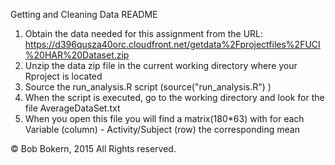 Getting and Cleaning Data README

1) Obtain the data needed for this assignment from the URL: https://d396qusza40orc.cloudfront.net/getdata%2Fprojectfiles%2FUCI%20HAR%20Dataset.zip 
2) Unzip the data zip file in the current working directory where your Rproject is located
3) Source the run_analysis.R script (source("run_analysis.R") )
4) When the script is executed, go to the working directory and look for the file AverageDataSet.txt
5) When you open this file you will find a matrix(180*63) with for each Variable (column) - Activity/Subject (row) the corresponding mean

© Bob Bokern, 2015 All Rights reserved.